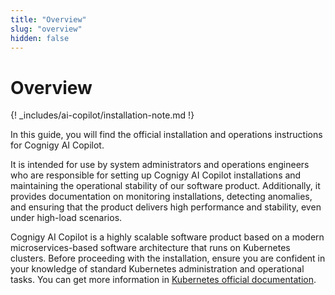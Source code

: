 ```yaml
---
title: "Overview" 
slug: "overview" 
hidden: false
---
```


# Overview

{! _includes/ai-copilot/installation-note.md !}

In this guide, you will find the official installation and operations instructions for Cognigy AI Copilot.

It is intended for use by system administrators and operations engineers who are responsible for setting up Cognigy AI Copilot installations and maintaining the operational stability of our software product. Additionally, it provides documentation on monitoring installations, detecting anomalies, and ensuring that the product delivers high performance and stability, even under high-load scenarios.

Cognigy AI Copilot is a highly scalable software product based on a modern microservices-based software architecture that runs on Kubernetes clusters. Before proceeding with the installation, ensure you are confident in your knowledge of standard Kubernetes administration and operational tasks. You can get more information in [Kubernetes official documentation](https://kubernetes.io/).

